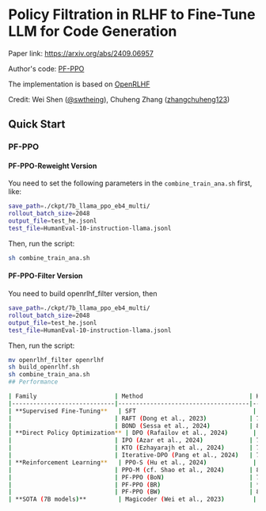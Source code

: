 # Policy Filtration in RLHF to Fine-Tune LLM for Code Generation

Paper link: https://arxiv.org/abs/2409.06957

Author's code: [PF-PPO](https://github.com/swtheing/OpenRLHF_Tool)

The implementation is based on [OpenRLHF](https://github.com/OpenRLHF/OpenRLHF/tree/main)

Credit: Wei Shen ([@swtheing](https://github.com/swtheing)), Chuheng Zhang ([zhangchuheng123](https://github.com/zhangchuheng123))


## Quick Start

### PF-PPO
#### PF-PPO-Reweight Version
You need to set the following parameters in the `combine_train_ana.sh` first, like:

```bash
save_path=./ckpt/7b_llama_ppo_eb4_multi/
rollout_batch_size=2048
output_file=test_he.jsonl
test_file=HumanEval-10-instruction-llama.jsonl
```
Then, run the script:
```bash
sh combine_train_ana.sh
```
#### PF-PPO-Filter Version
You need to build openrlhf_filter version, then

```bash
save_path=./ckpt/7b_llama_ppo_eb4_multi/
rollout_batch_size=2048
output_file=test_he.jsonl
test_file=HumanEval-10-instruction-llama.jsonl
```
Then, run the script:
```bash
mv openrlhf_filter openrlhf
sh build_openrlhf.sh
sh combine_train_ana.sh
## Performance

| Family                      | Method                              | HumanEval | MBPP  | LeetCode |
|-----------------------------|-------------------------------------|-----------|-------|----------|
| **Supervised Fine-Tuning**   | SFT                                 | 74.2      | 70.8  | 15.2     |
|                             | RAFT (Dong et al., 2023)            | 76.9      | 71.3  | 17.8     |
|                             | BOND (Sessa et al., 2024)           | 80.8      | 75.2  | 30.0     |
| **Direct Policy Optimization** | DPO (Rafailov et al., 2024)       | 78.4      | 73.7  | 23.0     |
|                             | IPO (Azar et al., 2024)             | 78.2      | 72.9  | 23.2     |
|                             | KTO (Ezhayarajh et al., 2024)       | 77.9      | 72.5  | 22.4     |
|                             | Iterative-DPO (Pang et al., 2024)   | 78.1      | 74.8  | 23.8     |
| **Reinforcement Learning**   | PPO-S (Hu et al., 2024)             | 78.1      | 73.8  | 25.2     |
|                             | PPO-M (cf. Shao et al., 2024)       | 80.2      | 75.0  | 29.8     |
|                             | PF-PPO (BoN)                        | 75.8      | 71.7  | 16.8     |
|                             | PF-PPO (BR)                         | **82.9**      | 75.9  | **33.0**     |
|                             | PF-PPO (BW)                         | 82.4      | **76.2**  | 30.4     |
| **SOTA (7B models)**         | Magicoder (Wei et al., 2023)        | 76.8      | 75.7  |          |

